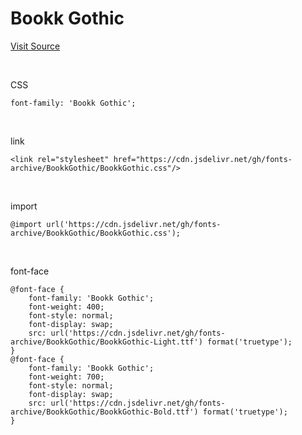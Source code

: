 # Bookk Gothic

[Visit Source](https://www.bookk.co.kr/bookkFonts#gd)

&nbsp;

CSS

```
font-family: 'Bookk Gothic';
```

&nbsp;

link

```
<link rel="stylesheet" href="https://cdn.jsdelivr.net/gh/fonts-archive/BookkGothic/BookkGothic.css"/>
```

&nbsp;

import

```
@import url('https://cdn.jsdelivr.net/gh/fonts-archive/BookkGothic/BookkGothic.css');
```

&nbsp;

font-face

```
@font-face {
    font-family: 'Bookk Gothic';
    font-weight: 400;
    font-style: normal;
    font-display: swap;
    src: url('https://cdn.jsdelivr.net/gh/fonts-archive/BookkGothic/BookkGothic-Light.ttf') format('truetype');
}
@font-face {
    font-family: 'Bookk Gothic';
    font-weight: 700;
    font-style: normal;
    font-display: swap;
    src: url('https://cdn.jsdelivr.net/gh/fonts-archive/BookkGothic/BookkGothic-Bold.ttf') format('truetype');
}
```
